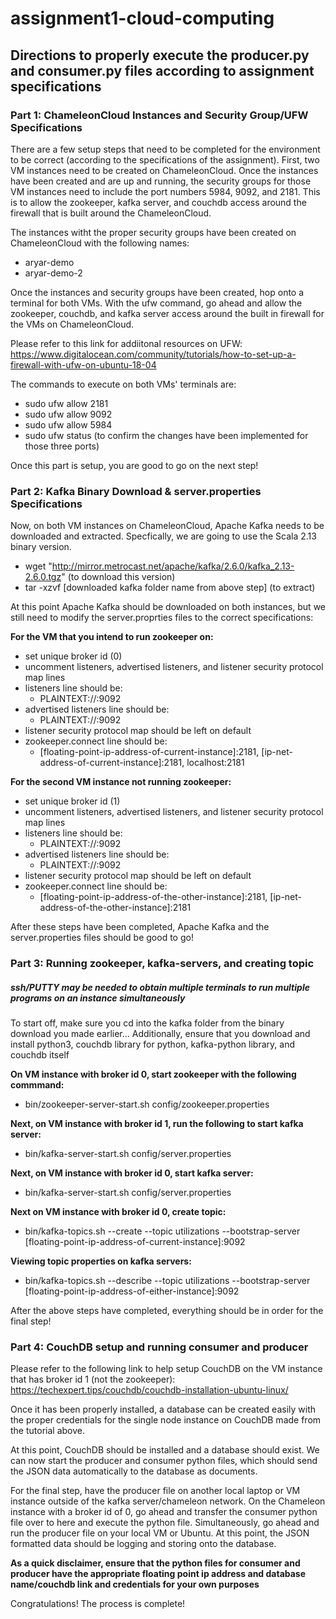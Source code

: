 # assignment1-cloud-computing

## Directions to properly execute the producer.py and consumer.py files according to assignment specifications

### Part 1: ChameleonCloud Instances and Security Group/UFW Specifications
There are a few setup steps that need to be completed for the environment to be correct (according to the specifications of the assignment). First, two VM instances need to be created on ChameleonCloud. Once the instances have been created and are up and running, the security groups for those VM instances need to include the port numbers 5984, 9092, and 2181. This is to allow the zookeeper, kafka server, and couchdb access around the firewall that is built around the ChameleonCloud. 

The instances witht the proper security groups have been created on ChameleonCloud with the following names:
* aryar-demo
* aryar-demo-2

Once the instances and security groups have been created, hop onto a terminal for both VMs. With the ufw command, go ahead and allow the zookeeper, couchdb, and kafka server access around the built in firewall for the VMs on ChameleonCloud.

Please refer to this link for addiitonal resources on UFW: https://www.digitalocean.com/community/tutorials/how-to-set-up-a-firewall-with-ufw-on-ubuntu-18-04

The commands to execute on both VMs' terminals are:
* sudo ufw allow 2181 
* sudo ufw allow 9092
* sudo ufw allow 5984
* sudo ufw status (to confirm the changes have been implemented for those three ports)

Once this part is setup, you are good to go on the next step!

### Part 2: Kafka Binary Download & server.properties Specifications
Now, on both VM instances on ChameleonCloud, Apache Kafka needs to be downloaded and extracted. Specfically, we are going to use the Scala 2.13 binary version. 

* wget "http://mirror.metrocast.net/apache/kafka/2.6.0/kafka_2.13-2.6.0.tgz" (to download this version)
* tar -xzvf [downloaded kafka folder name from above step] (to extract)

At this point Apache Kafka should be downloaded on both instances, but we still need to modify the server.proprties files to the correct specifications:

 **For the VM that you intend to run zookeeper on:**
 * set unique broker id (0)
 * uncomment listeners, advertised listeners, and listener security protocol map lines
 * listeners line should be: 
   * PLAINTEXT://:9092
 * advertised listeners line should be:
   * PLAINTEXT://<floating-point-ip-address-of-current-instance>:9092
 * listener security protocol map should be left on default
 * zookeeper.connect line should be:
   * [floating-point-ip-address-of-current-instance]:2181, [ip-net-address-of-current-instance]:2181, localhost:2181

 **For the second VM instance not running zookeeper:**
 * set unique broker id (1)
 * uncomment listeners, advertised listeners, and listener security protocol map lines
 * listeners line should be: 
   * PLAINTEXT://:9092
 * advertised listeners line should be:
   * PLAINTEXT://<floating-point-ip-address-of-current-instance>:9092
 * listener security protocol map should be left on default
 * zookeeper.connect line should be:
   * [floating-point-ip-address-of-the-other-instance]:2181, [ip-net-address-of-the-other-instance]:2181

After these steps have been completed, Apache Kafka and the server.properties files should be good to go!

### Part 3: Running zookeeper, kafka-servers, and creating topic

##### ssh/PUTTY may be needed to obtain multiple terminals to run multiple programs on an instance simultaneously

To start off, make sure you cd into the kafka folder from the binary download you made earlier...
Additionally, ensure that you download and install python3, couchdb library for python, kafka-python library, and couchdb itself

**On VM instance with broker id 0, start zookeeper with the following commmand:**
* bin/zookeeper-server-start.sh config/zookeeper.properties

**Next, on VM instance with broker id 1, run the following to start kafka server:**
* bin/kafka-server-start.sh config/server.properties

**Next, on VM instance with broker id 0, start kafka server:**
* bin/kafka-server-start.sh config/server.properties

**Next on VM instance with broker id 0, create topic:**
* bin/kafka-topics.sh --create --topic utilizations --bootstrap-server [floating-point-ip-address-of-current-instance]:9092

**Viewing topic properties on kafka servers:**
* bin/kafka-topics.sh --describe --topic utilizations --bootstrap-server [floating-point-ip-address-of-either-instance]:9092 

After the above steps have completed, everything should be in order for the final step!

### Part 4: CouchDB setup and running consumer and producer

Please refer to the following link to help setup CouchDB on the VM instance that has broker id 1 (not the zookeeper): https://techexpert.tips/couchdb/couchdb-installation-ubuntu-linux/

Once it has been properly installed, a database can be created easily with the proper credentials for the single node instance on CouchDB made from the tutorial above.

At this point, CouchDB should be installed and a database should exist. We can now start the producer and consumer python files, which should send the JSON data automatically to the database as documents.

For the final step, have the producer file on another local laptop or VM instance outside of the kafka server/chameleon network. On the Chameleon instance with a broker id of 0, go ahead and transfer the consumer python file over to here and execute the python file. Simultaneously, go ahead and run the producer file on your local VM or Ubuntu. At this point, the JSON formatted data should be logging and storing onto the database.

**As a quick disclaimer, ensure that the python files for consumer and producer have the appropriate floating point ip address and database name/couchdb link and credentials for your own purposes**

Congratulations! The process is complete!





